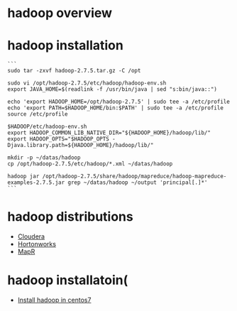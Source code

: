 # hadoop overview

# hadoop installation

    ```
    sudo tar -zxvf hadoop-2.7.5.tar.gz -C /opt
    
    sudo vi /opt/hadoop-2.7.5/etc/hadoop/hadoop-env.sh
    export JAVA_HOME=$(readlink -f /usr/bin/java | sed "s:bin/java::")
    
    echo 'export HADOOP_HOME=/opt/hadoop-2.7.5' | sudo tee -a /etc/profile
    echo 'export PATH=$HADOOP_HOME/bin:$PATH' | sudo tee -a /etc/profile
    source /etc/profile
    
    $HADOOP/etc/hadoop-env.sh
    export HADOOP_COMMON_LIB_NATIVE_DIR="${HADOOP_HOME}/hadoop/lib/"
    export HADOOP_OPTS="$HADOOP_OPTS -Djava.library.path=${HADOOP_HOME}/hadoop/lib/"
    
    mkdir -p ~/datas/hadoop
    cp /opt/hadoop-2.7.5/etc/hadoop/*.xml ~/datas/hadoop
    
    hadoop jar /opt/hadoop-2.7.5/share/hadoop/mapreduce/hadoop-mapreduce-examples-2.7.5.jar grep ~/datas/hadoop ~/output 'principal[.]*'
    ```
# hadoop distributions

* [Cloudera](https://www.cloudera.com) 
* [Hortonworks](https://hortonworks.com)
* [MapR](https://mapr.com)

#  hadoop installatoin(
  
* [Install hadoop in centos7](https://www.vultr.com/docs/how-to-install-hadoop-in-stand-alone-mode-on-centos-7)